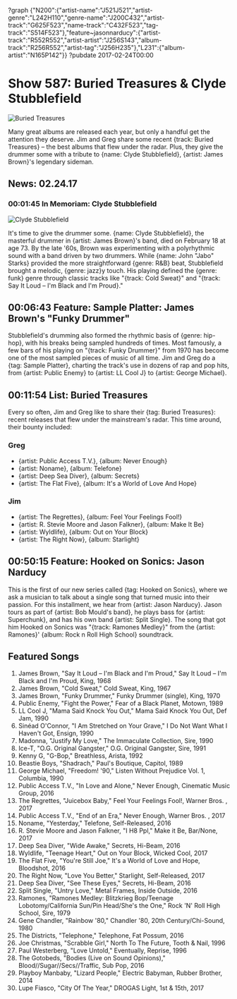 ?graph {"N200":{"artist-name":"J521J521","artist-genre":"L242H110","genre-name":"J200C432","artist-track":"G625F523","name-track":"C432F523","tag-track":"S514F523"},"feature~jasonnarducy":{"artist-track":"R552R552","artist-artist":"J256S143","album-track":"R256R552","artist-tag":"J256H235"},"L231":{"album-artist":"N165P142"}}
?pubdate 2017-02-24T00:00

# Show 587: Buried Treasures & Clyde Stubblefield

![Buried Treasures](http://sound-images.s3.amazonaws.com/images/2017/buriedtreasures2017_web.jpg)

Many great albums are released each year, but only a handful get the attention they deserve. Jim and Greg share some recent {track: Buried Treasures} – the best albums that flew under the radar. Plus, they give the drummer some with a tribute to {name: Clyde Stubblefield}, {artist: James Brown}'s legendary sideman.

## News: 02.24.17
### 00:01:45 In Memoriam: Clyde Stubblefield
![Clyde Stubblefield](https://sound-images.s3.amazonaws.com/images/2017/clydestubblefield.jpg)

It's time to give the drummer some. {name: Clyde Stubblefield}, the masterful drummer in {artist: James Brown}'s band, died on February 18 at age 73. By the late '60s, Brown was experimenting with a polyrhythmic sound with a band driven by two drummers. While {name: John "Jabo" Starks} provided the more straightforward {genre: R&B} beat, Stubblefield brought a melodic, {genre: jazz}y touch. His playing defined the {genre: funk} genre through classic tracks like "{track: Cold Sweat}" and "{track: Say It Loud – I'm Black and I'm Proud}."

## 00:06:43 Feature: Sample Platter: James Brown's "Funky Drummer"
Stubblefield's drumming also formed the rhythmic basis of {genre: hip-hop}, with his breaks being sampled hundreds of times. Most famously, a few bars of his playing on "{track: Funky Drummer}" from 1970 has become one of the most sampled pieces of music of all time. Jim and Greg do a {tag: Sample Platter}, charting the track's use in dozens of rap and pop hits, from {artist: Public Enemy} to {artist: LL Cool J} to {artist: George Michael}.

## 00:11:54 List: Buried Treasures

Every so often, Jim and Greg like to share their {tag: Buried Treasures}: recent releases that flew under the mainstream's radar. This time around, their bounty included:

### Greg
- {artist: Public Access T.V.}, {album: Never Enough}
- {artist: Noname}, {album: Telefone}
- {artist: Deep Sea Diver}, {album: Secrets}
- {artist: The Flat Five}, {album: It's a World of Love And Hope}

### Jim
- {artist: The Regrettes}, {album: Feel Your Feelings Fool!}
- {artist: R. Stevie Moore and Jason Falkner}, {album: Make It Be}
- {artist: Wyldlife}, {album: Out on Your Block}
- {artist: The Right Now}, {album: Starlight}


## 00:50:15 Feature: Hooked on Sonics: Jason Narducy
This is the first of our new series called {tag: Hooked on Sonics}, where we ask a musician to talk about a single song that turned music into their passion. For this installment, we hear from {artist: Jason Narducy}. Jason tours as part of {artist: Bob Mould's band}, he plays bass for {artist: Superchunk}, and has his own band {artist: Split Single}. The song that got him Hooked on Sonics was "{track: Ramones Medley}" from the {artist: Ramones}' {album: Rock n Roll High School} soundtrack.

## Featured Songs
1. James Brown, "Say It Loud – I'm Black and I'm Proud," Say It Loud – I'm Black and I'm Proud, King, 1968
1. James Brown, "Cold Sweat," Cold Sweat, King, 1967
1. James Brown, "Funky Drummer," Funky Drummer (single), King, 1970
1. Public Enemy, "Fight the Power," Fear of a Black Planet, Motown, 1989
1. LL Cool J, "Mama Said Knock You Out," Mama Said Knock You Out, Def Jam, 1990
1. Sinéad O'Connor, "I Am Stretched on Your Grave," I Do Not Want What I Haven't Got, Ensign, 1990
1. Madonna, "Justify My Love," The Immaculate Collection, Sire, 1990
1. Ice-T, "O.G. Original Gangster," O.G. Original Gangster, Sire, 1991
1. Kenny G, "G-Bop," Breathless, Arista, 1992
1. Beastie Boys, "Shadrach," Paul's Boutique, Capitol, 1989
1. George Michael, "Freedom! '90," Listen Without Prejudice Vol. 1, Columbia, 1990
1. Public Access T.V., "In Love and Alone," Never Enough, Cinematic Music Group, 2016
1. The Regrettes, "Juicebox Baby," Feel Your Feelings Fool!, Warner Bros. , 2017
1. Public Access T.V., "End of an Era," Never Enough, Warner Bros. , 2017
1. Noname, "Yesterday," Telefone, Self-Released, 2016
1. R. Stevie Moore and Jason Falkner, "I H8 Ppl," Make it Be, Bar/None, 2017
1. Deep Sea Diver, "Wide Awake," Secrets, Hi-Beam, 2016
1. Wyldlife, "Teenage Heart," Out on Your Block, Wicked Cool, 2017
1. The Flat Five, "You're Still Joe," It's a World of Love and Hope, Bloodshot, 2016
1. The Right Now, "Love You Better," Starlight, Self-Released, 2017
1. Deep Sea Diver, "See These Eyes," Secrets, Hi-Beam, 2016
1. Split Single, "Untry Love," Metal Frames, Inside Outside, 2016
1. Ramones, "Ramones Medley: Blitzkrieg Bop/Teenage Lobotomy/California Sun/Pin Head/She's the One," Rock 'N' Roll High School, Sire, 1979
1. Gene Chandler, "Rainbow '80," Chandler '80, 20th Century/Chi-Sound, 1980
1. The Districts, "Telephone," Telephone, Fat Possum, 2016
1. Joe Christmas, "Scrabble Girl," North To The Future, Tooth & Nail, 1996
1. Paul Westerberg, "Love Untold," Eventually, Reprise, 1996
1. The Gotobeds, "Bodies (Live on Sound Opinions)," Blood//Sugar//Secs//Traffic, Sub Pop, 2016
1. Playboy Manbaby, "Lizard People," Electric Babyman, Rubber Brother, 2014
1. Lupe Fiasco, "City Of The Year," DROGAS Light, 1st & 15th, 2017


